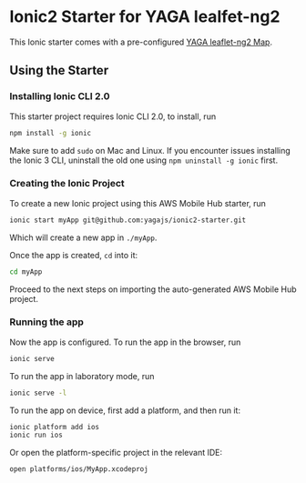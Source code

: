# Ionic2 Starter for YAGA lealfet-ng2

This Ionic starter comes with a pre-configured [YAGA leaflet-ng2 Map](https://leaflet-ng2.yagajs.org/latest).

## Using the Starter

### Installing Ionic CLI 2.0

This starter project requires Ionic CLI 2.0, to install, run

```bash
npm install -g ionic
```

Make sure to add `sudo` on Mac and Linux. If you encounter issues installing the Ionic 3 CLI, uninstall the old one using `npm uninstall -g ionic` first.

### Creating the Ionic Project

To create a new Ionic project using this AWS Mobile Hub starter, run

```bash
ionic start myApp git@github.com:yagajs/ionic2-starter.git
```

Which will create a new app in `./myApp`.

Once the app is created, `cd` into it:

```bash
cd myApp
```

Proceed to the next steps on importing the auto-generated AWS Mobile Hub project.

### Running the app

Now the app is configured. To run the app in the browser, run

```bash
ionic serve
```

To run the app in laboratory mode, run

```bash
ionic serve -l
```

To run the app on device, first add a platform, and then run it:

```bash
ionic platform add ios
ionic run ios
```

Or open the platform-specific project in the relevant IDE:

```bash
open platforms/ios/MyApp.xcodeproj
```
